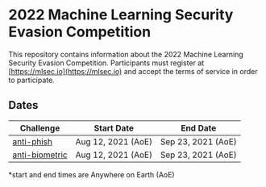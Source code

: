 <!--
---
page_type: sample
languages:
- python
description: "2021 Machine Learning Security Evasion Competition Sample Code"
urlFragment: "Azure/2021-machine-learning-security-evasion-competition"
---
-->

# 2022 Machine Learning Security Evasion Competition

This repository contains information about the 2022 Machine Learning Security Evasion Competition.  Participants must register at [https://mlsec.io](https://mlsec.io) and accept the terms of service in order to participate.

## Dates
| Challenge         | Start Date                  |  End Date          |
|-------------------|-----------------------------|--------------------|
| [anti-phish](https://github.com/drhyrum/2022-machine-learning-security-evasion-competition/tree/master/antiphish)   | Aug 12, 2021 (AoE) | Sep 23, 2021 (AoE) |
| [anti-biometric](https://github.com/drhyrum/2022-machine-learning-security-evasion-competition/tree/master/antibiometric)   | Aug 12, 2021 (AoE) | Sep 23, 2021 (AoE) |


*start and end times are Anywhere on Earth (AoE)
